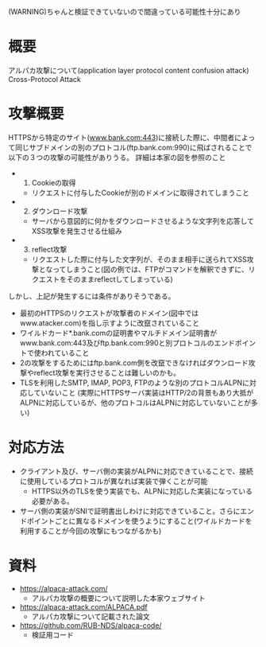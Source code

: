 (WARNING)ちゃんと検証できていないので間違っている可能性十分にあり

# 概要
アルパカ攻撃について(application layer protocol content confusion attack)
Cross-Protocol Attack

# 攻撃概要
HTTPSから特定のサイト(www.bank.com:443)に接続した際に、中間者によって同じサブドメインの別のプロトコル(ftp.bank.com:990)に飛ばされることで以下の３つの攻撃の可能性がありうる。
詳細は本家の図を参照のこと
- 1. Cookieの取得
  - リクエストに付与したCookieが別のドメインに取得されてしまうこと
- 2. ダウンロード攻撃
  - サーバから意図的に何かをダウンロードさせるような文字列を応答してXSS攻撃を発生させる仕組み
- 3. reflect攻撃
  - リクエストした際に付与した文字列が、そのまま相手に送られてXSS攻撃となってしまうこと(図の例では、FTPがコマンドを解釈できずに、リクエストをそのままreflectしてしまっている)

しかし、上記が発生するには条件がありそうである。
- 最初のHTTPSのリクエストが攻撃者のドメイン(図中ではwww.atacker.com)を指し示すように改竄されていること
- ワイルドカード\*.bank.comの証明書やマルチドメイン証明書がwww.bank.com:443及びftp.bank.com:990と別プロトコルのエンドポイントで使われていること
- 2の攻撃をするためにはftp.bank.com側を改竄できなければダウンロード攻撃やreflect攻撃を実行させることは難しいのかも。
- TLSを利用したSMTP, IMAP, POP3, FTPのような別のプロトコルALPNに対応していないこと  (実際にHTTPSサーバ実装はHTTP/2の背景もあり大抵がALPNに対応しているが、他のプロトコルはALPNに対応していないことが多い)

# 対応方法
- クライアント及び、サーバ側の実装がALPNに対応できていることで、接続に使用しているプロトコルが異なれば実装で弾くことが可能
  - HTTPS以外のTLSを使う実装でも、ALPNに対応した実装になっている必要がある。
- サーバ側の実装がSNIで証明書出しわけに対応できていること。さらにエンドポイントごとに異なるドメインを使うようにすること(ワイルドカードを利用することが今回の攻撃にもつながるかも)

# 資料
- https://alpaca-attack.com/
  - アルパカ攻撃の概要について説明した本家ウェブサイト
- https://alpaca-attack.com/ALPACA.pdf
  - アルパカ攻撃について記載された論文
- https://github.com/RUB-NDS/alpaca-code/
  - 検証用コード
